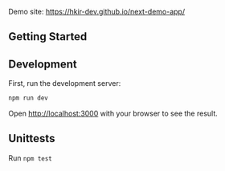 Demo site: https://hkir-dev.github.io/next-demo-app/

## Getting Started

## Development

First, run the development server:

```bash
npm run dev
```

Open [http://localhost:3000](http://localhost:3000) with your browser to see the result.

## Unittests 

Run `npm test`

